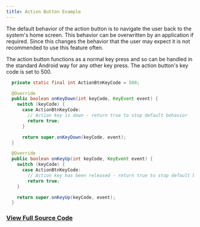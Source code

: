 ```yaml
---
title: Action Button Example
---
```


The default behavior of the action button is to navigate the user back to the system's home screen. This behavior can be overwritten by an application if required. Since this changes the behavior that the user may expect it is not recommended to use this feature often. 

The action button functions as a normal key press and so can be handled in the standard Android way for any other key press. The action button's key code is set to 500.

```java
  private static final int ActionBtnKeyCode = 500;

  @Override
  public boolean onKeyDown(int keyCode, KeyEvent event) {
    switch (keyCode) {
      case ActionBtnKeyCode:
        // Action key is down - return true to stop default behavior
        return true;
      }

      return super.onKeyDown(keyCode, event);
  }

  @Override
  public boolean onKeyUp(int keyCode, KeyEvent event) {
    switch (keyCode) {
      case ActionBtnKeyCode:
        // Action key has been released - return true to stop default behavior
        return true;
    }

    return super.onKeyUp(keyCode, event);
  }
```

### [View Full Source Code](https://github.com/realwear/Developer-Examples/blob/master/hmt1developerexamples/src/main/java/com/realwear/hmt1developerexamples/ActionButtonActivity.java)
